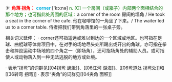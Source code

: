 ☀ <font color="red">**角落 拐角：**</font>
<font color="sky blue">**corner**</font> ['kɔ:nə] 
<font color="rgb(227, 108, 9)">n. [C] 一个房间（或箱子）内部两个面相结合的那个地方；也可指此处周围的区域：</font>a corner of the room 房间的墙角 / He took a seat in the corner of the cafe. 他在咖啡馆的一角坐了下来。/ The waiter led us to a corner table. 侍者把我们带到角落里的一张桌子旁。

相关词义延伸：
· corner还可指遥远或难以到达的一个区域或地区。也可指在足球、曲棍球等体育项目中，在对手的场地尽头处所踢出或开出的角球。亦可指在拳击和摔跤运动中场地的四个角之一（即场角），还可指场角处的辅助人员。或可指使人或动物落入到一种无法逃脱的地方或处境。

· 表示“拐弯”的词群见[[04拐弯 蜿蜒]]、[[06江河 湖海]]、[[06弯道处 拐弯处]]和[[36转弯 拐弯]]
· 表示“夹角”的词群见[[04夹角 面积]]
